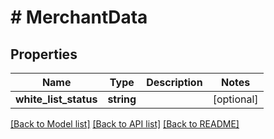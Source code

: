 # # MerchantData

## Properties

Name | Type | Description | Notes
------------ | ------------- | ------------- | -------------
**white_list_status** | **string** |  | [optional]

[[Back to Model list]](../../README.md#models) [[Back to API list]](../../README.md#endpoints) [[Back to README]](../../README.md)
